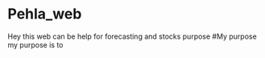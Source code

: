 # Pehla_web
Hey this web can be help for forecasting and stocks purpose
#My purpose 
my purpose is to
